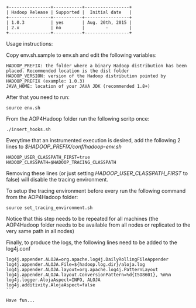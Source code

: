     +----------------+-----------+-----------------+
    | Hadoop Release | Supported |  Initial date   |
    +----------------+-----------+-----------------+
    | 1.0.3          | yes       | Aug. 20th, 2015 |
    | 2.x            | no        |        -        |
    +----------------+-----------+-----------------+


Usage instructions:

Copy env.sh.sample to env.sh and edit the following variables:

```
HADOOP_PREFIX: the folder where a binary Hadoop distribution has been placed. Recommended location is the dist folder
HADOOP_VERSION: version of the Hadoop distribution pointed by HADOOP_PREFIX (example: 1.0.3)
JAVA_HOME: location of your JAVA JDK (recommended 1.8+)
```

After that you need to run:

```
source env.sh
```

From the AOP4Hadoop folder run the following scritp once:
```
./insert_hooks.sh
```

Everytime that an instrumented execution is desired, add the following 2 lines to *$HADOOP_PREFIX/conf/hadoop-env.sh*
```
HADOOP_USER_CLASSPATH_FIRST=true
HADOOP_CLASSPATH=$HADOOP_TRACING_CLASSPATH
```

Removing these lines (or just setting *HADOOP_USER_CLASSPATH_FIRST* to false) will disable the tracing environment.

To setup the tracing environment before every run the following command from the AOP4Hadoop folder:
```
source set_tracing_environment.sh
```


Notice that this step needs to be repeated for all machines (the AOP4Hadoop folder needs to be available from all nodes or replicated to the very same path in all nodes)


Finally, to produce the logs, the following lines need to be added to the log4j.conf
````
log4j.appender.ALOJA=org.apache.log4j.DailyRollingFileAppender
log4j.appender.ALOJA.File=${hadoop.log.dir}/aloja.log
log4j.appender.ALOJA.layout=org.apache.log4j.PatternLayout
log4j.appender.ALOJA.layout.ConversionPattern=%d{ISO8601}, %m%n
log4j.logger.AlojaAspect=INFO, ALOJA
log4j.additivity.AlojaAspect=false
```

Have fun...

